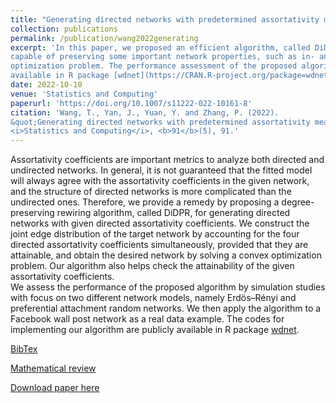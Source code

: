 ```yaml
---
title: "Generating directed networks with predetermined assortativity measures"
collection: publications
permalink: /publication/wang2022generating
excerpt: 'In this paper, we proposed an efficient algorithm, called DiDPR, for generating directed networks with predetermined (directed) assortativity measures. The proposed algorithm is 
capable of preserving some important network properties, such as in- and out-degree distributions. The key idea of the algorithm is to convert the generation procedure to solving a convex
optimization problem. The performance assessment of the proposed algorithm was done through extensive simulations and a Facebook wall post social network. The implementation of DiDPR is
available in R package [wdnet](https://CRAN.R-project.org/package=wdnet).'
date: 2022-10-10
venue: 'Statistics and Computing'
paperurl: 'https://doi.org/10.1007/s11222-022-10161-8'
citation: 'Wang, T., Yan, J., Yuan, Y. and Zhang, P. (2022). 
&quot;Generating directed networks with predetermined assortativity measures.&quot; 
<i>Statistics and Computing</i>, <b>91</b>(5), 91.'
---
```

Assortativity coefficients are important metrics to analyze both directed and undirected networks. In general, it is not guaranteed that the fitted model will always agree with the assortativity coefficients 
in the given network, and the structure of directed networks is more complicated than the undirected ones. Therefore, we provide a remedy by proposing a degree-preserving rewiring algorithm, called DiDPR, for 
generating directed networks with given directed assortativity coefficients. We construct the joint edge distribution of the target network by accounting for the four directed assortativity coefficients 
simultaneously, provided that they are attainable, and obtain the desired network by solving a convex optimization problem. Our algorithm also helps check the attainability of the given assortativity coefficients.  
We assess the performance of the proposed algorithm by simulation studies with focus on two different network models, namely Erdös–Rényi and preferential attachment random networks. We then apply the algorithm to 
a Facebook wall post network as a real data example. The codes for implementing our algorithm are publicly available in R package [wdnet](https://CRAN.R-project.org/package=wdnet).

[BibTex](https://panpanzhang99299.github.io/files/wang2022generating.bib)

[Mathematical review](https://mathscinet.ams.org/mathscinet-getitem?mr=4493723)

[Download paper here](https://doi.org/10.1007/s11222-022-10161-8)
